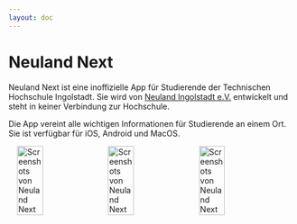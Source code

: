 ```yaml
---
layout: doc
---
```


<script setup>
import  StoreLinksEn  from '../../components/StoreLinksDe.vue';


</script>

# Neuland Next

Neuland Next ist eine inoffizielle App für Studierende der Technischen Hochschule Ingolstadt. Sie wird von [Neuland Ingolstadt e.V.](/about/club.md) entwickelt und steht in keiner Verbindung zur Hochschule.

Die App vereint alle wichtigen Informationen für Studierende an einem Ort. Sie ist verfügbar für iOS, Android und MacOS.

<StoreLinksEn />

<!-- screenshoits horizentol-->

<div style="display: flex; justify-content: center; gap: 10px;">
  <img src="/assets/screen-1-de.jpg" alt="Screenshots von Neuland Next" style="width: 30%;">
  <img src="/assets/screen-2-de.jpeg" alt="Screenshots von Neuland Next" style="width: 30%;">
  <img src="/assets/screen-3-de.jpeg" alt="Screenshots von Neuland Next" style="width: 30%;">
</div>
